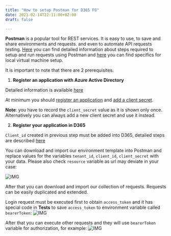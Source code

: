 ```yaml
---
title: "How to setup Postman for D365 FO"
date: 2021-02-14T22:11:00+02:00
draft: false

---
```


**Postman** is a popular tool for REST services. It is easy to use, to save and share environments and requests. and even to automate API requests testing.
[Here](https://docs.microsoft.com/en-us/dynamics365/fin-ops-core/dev-itpro/data-entities/third-party-service-test) you can find detailed information about steps required to setup and run requests using Postman and [here](https://www.gangsta.se/blog/entry/using-postman-for-odata-tests-in-local-d365fo-dev-machine) you can find specifics for local virtual machine setup.

It is important to note that there are 2 prerequisites.

1. **Register an application with Azure Active Directory**

Detailed information is available [here](https://docs.microsoft.com/en-us/azure/active-directory/develop/quickstart-register-app) 

At minimum you should [register an application](https://docs.microsoft.com/en-us/azure/active-directory/develop/quickstart-register-app#register-an-application) and [add a client secret](https://docs.microsoft.com/en-us/azure/active-directory/develop/quickstart-register-app#add-a-client-secret).

**Note**: you have to record the `client_secret` value as it is shown only once. Alternatively you can always add a new client secret and use it instead.

2. **Register your application in D365**

`Client_id` created in previous step must be added into D365, detailed steps are described [here](https://docs.microsoft.com/en-us/dynamics365/fin-ops-core/dev-itpro/data-entities/services-home-page#register-your-external-application) 


You can download and import our environment template into Postman and replace values for the variables `tenant_id`, `client_id`, `client_secret` with your data. Please also check `resource` variable as url may deviate in your case:

![IMG](/usefull/how-to-setup-postman-for-d365-fo/PostmanSetup001ImportEnvironment.png)

After that you can download and import our collection of requests. Requests can be easily duplicated and extended. 

Login request must be executed first to obtain `access_token` and it has special code in **Tests** to save `access_token` to environment variable called `bearerToken`:
![IMG](/usefull/how-to-setup-postman-for-d365-fo/PostmanSetup002LoginRequestCode.png)

After that you can execute other requests and they will use `bearerToken` variable for authorization, for example:
![IMG](/usefull/how-to-setup-postman-for-d365-fo/PostmanSetup003UsingBearerToken.png)